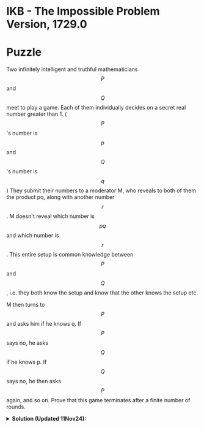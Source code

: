 # IKB - The Impossible Problem Version, 1729.0

# Puzzle 

Two infinitely intelligent and truthful mathematicians $$P$$ and $$Q$$ meet to play a game. Each of them individually decides on a secret real number greater than 1. ($$P$$'s number is $$p$$ and $$Q$$'s number is $$q$$) They submit their numbers to a moderator M, who reveals to both of them the product pq, along with another number $$r$$. M doesn't reveal which number is $$pq$$ and which number is $$r$$. This entire setup is common knowledge between $$P$$ and $$Q$$, i.e. they both know the setup and know that the other knows the setup etc. 

M then turns to $$P$$ and asks him if he knows q. If $$P$$ says no, he asks $$Q$$ if he knows p. If $$Q$$ says no, he then asks $$P$$ again, and so on. Prove that this game terminates after a finite number of rounds. 


<details>
<summary><b>Solution (Updated 11Nov24):</b></summary>
{% markdown %}

This problem belongs to a category of puzzles that exploit the logical concept of [Common Knowledge](https://en.wikipedia.org/wiki/Common_knowledge_(logic)). These puzzles explore how shared knowledge, and the ability to deduce information based on what others know, can lead to surprising and often counterintuitive conclusions. Famous examples include the [Blue-Eyed Islander Puzzle](https://terrytao.wordpress.com/2008/02/05/the-blue-eyed-islanders-puzzle/) and the many variants of the [Impossible Puzzle](https://en.wikipedia.org/wiki/Sum_and_Product_Puzzle). If you haven't encountered these before, they are well worth exploring as quintessential examples of the genre. Also worth reading is Scott Alexander's DELIGHTFUL [short story](https://slatestarcodex.com/2015/10/15/it-was-you-who-made-my-blue-eyes-blue/) exploring the puzzle from the point of view of the islanders. 

At first glance, such puzzles can feel perplexing or even paradoxical. A common reaction is, "Where is the new information coming from?" After all, for progress to be made, the participants $$P$$ and $$Q$$ must gain new insights with each round, even though no additional explicit information is revealed. This leads to the realization that the source of this "new" information is not external but emerges from the participants’ reasoning about each other's reasoning.

The key to unraveling these puzzles is understanding that:

1) $$P$$ and $$Q$$ are infinitely intelligent and that 

2) They are both aware of the setup. 

This means in any given situation they can make all logically possible deductions and know that other participants can do the same. Therefore, the lack of immediate deductions becomes itself a crucial source of information. For example, if $$P$$ doesn’t know the answer in the first round, it implies that certain conditions must hold for $$Q$$, allowing $$Q$$ to refine their possibilities—and vice versa.

With this in mind, let us systematically track the information that both participants have in each round. 

__Start of the game__:

At the start of the game, both $$P$$ and $$Q$$ see 2 numbers $$a$$ and $$b$$ (Without loss of generality, $$a < b$$). Hence we have:

| **P's Knowledge**                               | **Q's Knowledge**                                |
|-------------------------------------------------|--------------------------------------------------|
| $$q = \frac{a}{b} \text{ OR } q = \frac{b}{a}$$ | $$p = \frac{a}{b} \text{ OR } p = \frac{b}{a}$$  |
| $$q > 1$$                                       | $$p > 1$$	                                     |

__Round 1, Question 1:__

If $$\frac{a}{p} < 1$$, $$P$$ can immediately eliminate it and knows that $$q = \frac{b}{p}$$

Conversely, if $$P$$ cannot immediately identify $$q$$, this must imply $$\frac{a}{p} > 1 \implies p < a$$.

Hence if $$P$$ answers **No** in the first round, $$Q$$'s knowledge gets updated as following:

| **P's Knowledge**                               | **Q's Knowledge**                                |
|-------------------------------------------------|--------------------------------------------------|
| $$q = \frac{a}{b} \text{ OR } q = \frac{b}{a}$$ | $$p = \frac{a}{b} \text{ OR } p = \frac{b}{a}$$  |
| $$q > 1$$                                       | $$1 < p < a$$	                                 |


__Round 1, Question 2:__

If $$\frac{b}{q} > a$$, $$Q$$ can immediately deduce $$p$$.

Conversely, if $$Q$$ cannot deduce $$p$$, this must imply $$\frac{b}{q} < a \implies q > \frac{b}{a}$$.

Hence if $$Q$$ answers **No** in the first round, $$P$$'s knowledge gets updated as follows 

| **P's Knowledge**                               | **Q's Knowledge**                                |
|-------------------------------------------------|--------------------------------------------------|
| $$q = \frac{a}{b} \text{ OR } q = \frac{b}{a}$$ | $$p = \frac{a}{b} \text{ OR } p = \frac{b}{a}$$  |
| $$q > \frac{a}{b}$$                             | $$1 < p < a$$	                                 |

As we can see, after one round, $$P$$'s lower bound for $$q$$ increased from $$1$$ to $$\frac{b}{a}$$. Continuing in this manner, we can see that after the $$n^{th}$$ round $$P$$'s lower bound for $$q$$ increases to $$\left( \frac{b}{a} \right)^n$$. 

Similarly, $$Q$$'s upper bound for $$p$$ at the end of the $$n^{th}$$ round decreases to $$a \cdot \left( \frac{a}{b} \right)^n$$

Hence it's clear that sooner or later, one of them will deduce the other's number.
{% endmarkdown %}
</details>

